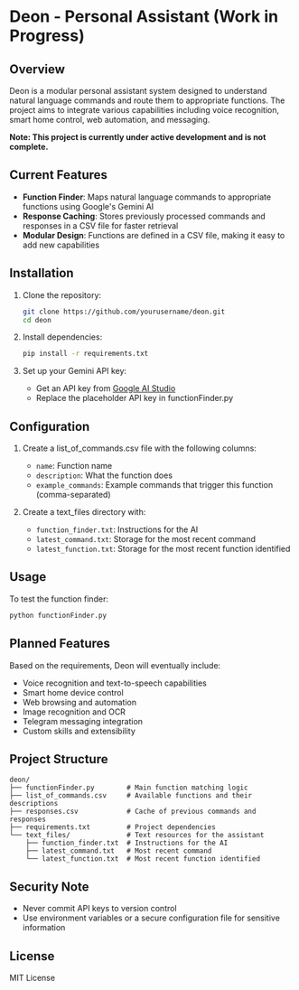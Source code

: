# Deon - Personal Assistant (Work in Progress)

## Overview

Deon is a modular personal assistant system designed to understand natural language commands and route them to appropriate functions. The project aims to integrate various capabilities including voice recognition, smart home control, web automation, and messaging.

**Note: This project is currently under active development and is not complete.**

## Current Features

- **Function Finder**: Maps natural language commands to appropriate functions using Google's Gemini AI
- **Response Caching**: Stores previously processed commands and responses in a CSV file for faster retrieval
- **Modular Design**: Functions are defined in a CSV file, making it easy to add new capabilities

## Installation

1. Clone the repository:
   ```bash
   git clone https://github.com/yourusername/deon.git
   cd deon
   ```

2. Install dependencies:
   ```bash
   pip install -r requirements.txt
   ```

3. Set up your Gemini API key:
   - Get an API key from [Google AI Studio](https://ai.google.dev/)
   - Replace the placeholder API key in functionFinder.py

## Configuration

1. Create a list_of_commands.csv file with the following columns:
   - `name`: Function name
   - `description`: What the function does
   - `example_commands`: Example commands that trigger this function (comma-separated)

2. Create a text_files directory with:
   - `function_finder.txt`: Instructions for the AI
   - `latest_command.txt`: Storage for the most recent command
   - `latest_function.txt`: Storage for the most recent function identified

## Usage

To test the function finder:

```bash
python functionFinder.py
```

## Planned Features

Based on the requirements, Deon will eventually include:

- Voice recognition and text-to-speech capabilities
- Smart home device control
- Web browsing and automation
- Image recognition and OCR
- Telegram messaging integration
- Custom skills and extensibility

## Project Structure

```
deon/
├── functionFinder.py        # Main function matching logic
├── list_of_commands.csv     # Available functions and their descriptions
├── responses.csv            # Cache of previous commands and responses
├── requirements.txt         # Project dependencies
└── text_files/              # Text resources for the assistant
    ├── function_finder.txt  # Instructions for the AI
    ├── latest_command.txt   # Most recent command
    └── latest_function.txt  # Most recent function identified
```

## Security Note

- Never commit API keys to version control
- Use environment variables or a secure configuration file for sensitive information

## License

MIT License